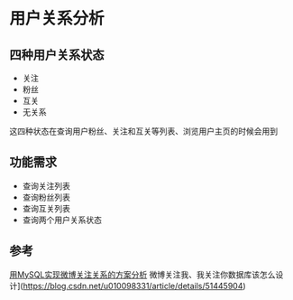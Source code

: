 # 用户关系分析
## 四种用户关系状态
- 关注
- 粉丝
- 互关
- 无关系

这四种状态在查询用户粉丝、关注和互关等列表、浏览用户主页的时候会用到
## 功能需求
- 查询关注列表
- 查询粉丝列表
- 查询互关列表
- 查询两个用户关系状态


## 参考
[用MySQL实现微博关注关系的方案分析](https://my.oschina.net/yonghan/blog/475588)
 微博关注我、我关注你数据库该怎么设计](https://blog.csdn.net/u010098331/article/details/51445904)
<!--stackedit_data:
eyJoaXN0b3J5IjpbMjAwNDY3OTMxOSwtNTE2MzU4NjMzLC0yMD
c1Nzk3NjUzLC0xNDIxMjYxNDgzXX0=
-->